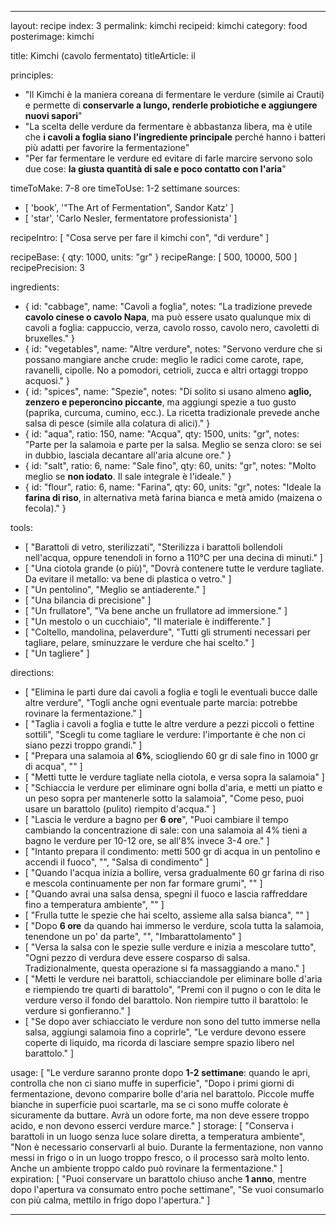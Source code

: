 ---

layout: recipe
index: 3
permalink: kimchi
recipeid: kimchi
category: food
posterimage: kimchi

title: Kimchi (cavolo fermentato)
titleArticle: il

principles:
  - "Il Kimchi è la maniera coreana di fermentare le verdure (simile ai Crauti) e permette di <strong>conservarle a lungo, renderle probiotiche e aggiungere nuovi sapori</strong>"
  - "La scelta delle verdure da fermentare è abbastanza libera, ma è utile che <strong>i cavoli a foglia siano l'ingrediente principale</strong> perché hanno i batteri più adatti per favorire la fermentazione"
  - "Per far fermentare le verdure ed evitare di farle marcire servono solo due cose: <strong>la giusta quantità di sale e poco contatto con l'aria</strong>"

timeToMake: 7-8 ore
timeToUse: 1-2 settimane
sources:
  - [ 'book', '"The Art of Fermentation", Sandor Katz' ]
  - [ 'star', 'Carlo Nesler, fermentatore professionista' ]

recipeIntro: [ "Cosa serve per fare il kimchi con", "di verdure" ]

recipeBase: { qty: 1000, units: "gr" }
recipeRange: [ 500, 10000, 500 ]
recipePrecision: 3

ingredients:
  - { id: "cabbage",
      name: "Cavoli a foglia",
      notes: "La tradizione prevede <strong>cavolo cinese o cavolo Napa</strong>, ma può essere usato qualunque mix di cavoli a foglia: cappuccio, verza, cavolo rosso, cavolo nero, cavoletti di bruxelles." }
  - { id: "vegetables",
      name: "Altre verdure",
      notes: "Servono verdure che si possano mangiare anche crude: meglio le radici come carote, rape, ravanelli, cipolle. No a pomodori, cetrioli, zucca e altri ortaggi troppo acquosi." }
  - { id: "spices",
      name: "Spezie",
      notes: "Di solito si usano almeno <strong>aglio, zenzero e peperoncino piccante</strong>, ma aggiungi spezie a tuo gusto (paprika, curcuma, cumino, ecc.). La ricetta tradizionale prevede anche salsa di pesce (simile alla colatura di alici)." }
  - { id: "aqua",
      ratio: 150,
      name: "Acqua",
      qty: 1500,
      units: "gr",
      notes: "Parte per la salamoia e parte per la salsa. Meglio se senza cloro: se sei in dubbio, lasciala decantare all'aria alcune ore." }
  - { id: "salt",
      ratio: 6,
      name: "Sale fino",
      qty: 60,
      units: "gr",
      notes: "Molto meglio se <strong>non iodato</strong>. Il sale integrale è l'ideale." }
  - { id: "flour",
      ratio: 6,
      name: "Farina",
      qty: 60,
      units: "gr",
      notes: "Ideale la <strong>farina di riso</strong>, in alternativa metà farina bianca e metà amido (maizena o fecola)." }

tools:
  - [ "Barattoli di vetro, sterilizzati", "Sterilizza i barattoli bollendoli nell'acqua, oppure tenendoli in forno a 110°C per una decina di minuti." ]
  - [ "Una ciotola grande (o più)", "Dovrà contenere tutte le verdure tagliate. Da evitare il metallo: va bene di plastica o vetro." ]
  - [ "Un pentolino", "Meglio se antiaderente." ]
  - [ "Una bilancia di precisione" ]
  - [ "Un frullatore", "Va bene anche un frullatore ad immersione." ]
  - [ "Un mestolo o un cucchiaio", "Il materiale è indifferente." ]
  - [ "Coltello, mandolina, pelaverdure", "Tutti gli strumenti necessari per tagliare, pelare, sminuzzare le verdure che hai scelto." ]
  - [ "Un tagliere" ]

directions:
  - [ "Elimina le parti dure dai cavoli a foglia e togli le eventuali bucce dalle altre verdure", "Togli anche ogni eventuale parte marcia: potrebbe rovinare la fermentazione." ]
  - [ "Taglia i cavoli a foglia e tutte le altre verdure a pezzi piccoli o fettine sottili", "Scegli tu come tagliare le verdure: l'importante è che non ci siano pezzi troppo grandi." ]
  - [ "Prepara una salamoia al <strong>6%</strong>, sciogliendo <span class='qtyspan'><span data-qty='salt'>60</span> gr</span> di sale fino in <span class='qtyspan'><span data-qty='aqua' data-mult='0.6666'>1000</span> gr</span> di acqua", "" ]
  - [ "Metti tutte le verdure tagliate nella ciotola, e versa sopra la salamoia" ]
  - [ "Schiaccia le verdure per eliminare ogni bolla d'aria, e metti un piatto e un peso sopra per mantenerle sotto la salamoia", "Come peso, puoi usare un barattolo (pulito) riempito d'acqua." ]
  - [ "Lascia le verdure a bagno per <strong>6 ore</strong>", "Puoi cambiare il tempo cambiando la concentrazione di sale: con una salamoia al 4% tieni a bagno le verdure per 10-12 ore, se all'8% invece 3-4 ore." ]
  - [ "Intanto prepara il condimento: metti <span class='qtyspan'><span data-qty='aqua' data-mult='0.3333'>500</span> gr</span> di acqua in un pentolino e accendi il fuoco", "", "Salsa di condimento" ]
  - [ "Quando l'acqua inizia a bollire, versa gradualmente <span class='qtyspan'><span data-qty='flour'>60</span> gr</span> farina di riso e mescola continuamente per non far formare grumi", "" ]
  - [ "Quando avrai una salsa densa, spegni il fuoco e lascia raffreddare fino a temperatura ambiente", "" ]
  - [ "Frulla tutte le spezie che hai scelto, assieme alla salsa bianca", "" ]
  - [ "Dopo <strong>6 ore</strong> da quando hai immerso le verdure, scola tutta la salamoia, tenendone un po' da parte", "", "Imbarattolamento" ]
  - [ "Versa la salsa con le spezie sulle verdure e inizia a mescolare tutto", "Ogni pezzo di verdura deve essere cosparso di salsa. Tradizionalmente, questa operazione si fa massaggiando a mano." ]
  - [ "Metti le verdure nei barattoli, schiacciandole per eliminare bolle d'aria e riempiendo tre quarti di barattolo", "Premi con il pugno o con le dita le verdure verso il fondo del barattolo. Non riempire tutto il barattolo: le verdure si gonfieranno." ]
  - [ "Se dopo aver schiacciato le verdure non sono del tutto immerse nella salsa, aggiungi salamoia fino a coprirle", "Le verdure devono essere coperte di liquido, ma ricorda di lasciare sempre spazio libero nel barattolo." ]

usage: [ "Le verdure saranno pronte dopo <strong>1-2 settimane</strong>: quando le apri, controlla che non ci siano muffe in superficie", "Dopo i primi giorni di fermentazione, devono comparire bolle d'aria nel barattolo. Piccole muffe bianche in superficie puoi scartarle, ma se ci sono muffe colorate è sicuramente da buttare. Avrà un odore forte, ma non deve essere troppo acido, e non devono esserci verdure marce." ]
storage: [ "Conserva i barattoli in un luogo senza luce solare diretta, a temperatura ambiente", "Non è necessario conservarli al buio. Durante la fermentazione, non vanno messi in frigo o in un luogo troppo fresco, o il processo sarà molto lento. Anche un ambiente troppo caldo può rovinare la fermentazione." ]
expiration: [ "Puoi conservare un barattolo chiuso anche <strong>1 anno</strong>, mentre dopo l'apertura va consumato entro poche settimane", "Se vuoi consumarlo con più calma, mettilo in frigo dopo l'apertura." ]

---